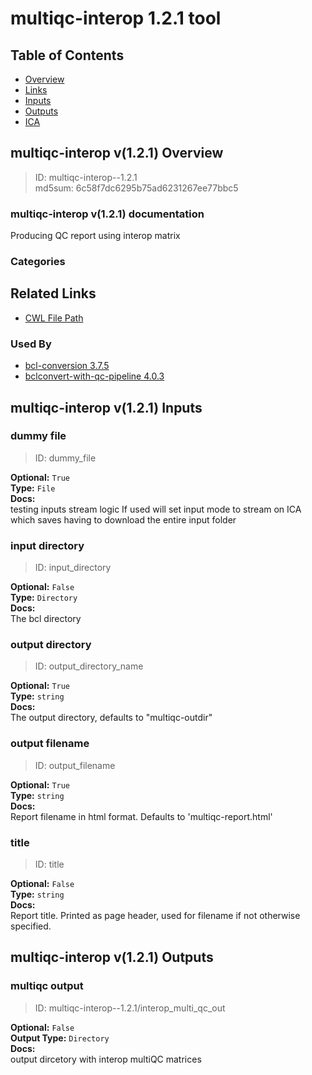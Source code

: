 
multiqc-interop 1.2.1 tool
==========================

## Table of Contents
  
- [Overview](#multiqc-interop-v121-overview)  
- [Links](#related-links)  
- [Inputs](#multiqc-interop-v121-inputs)  
- [Outputs](#multiqc-interop-v121-outputs)  
- [ICA](#ica)  


## multiqc-interop v(1.2.1) Overview



  
> ID: multiqc-interop--1.2.1  
> md5sum: 6c58f7dc6295b75ad6231267ee77bbc5

### multiqc-interop v(1.2.1) documentation
  
Producing QC report using interop matrix

### Categories
  


## Related Links
  
- [CWL File Path](../../../../../../tools/multiqc-interop/1.2.1/multiqc-interop__1.2.1.cwl)  


### Used By
  
- [bcl-conversion 3.7.5](../../../workflows/bcl-conversion/3.7.5/bcl-conversion__3.7.5.md)  
- [bclconvert-with-qc-pipeline 4.0.3](../../../workflows/bclconvert-with-qc-pipeline/4.0.3/bclconvert-with-qc-pipeline__4.0.3.md)  

  


## multiqc-interop v(1.2.1) Inputs

### dummy file



  
> ID: dummy_file
  
**Optional:** `True`  
**Type:** `File`  
**Docs:**  
testing inputs stream logic
If used will set input mode to stream on ICA which
saves having to download the entire input folder


### input directory



  
> ID: input_directory
  
**Optional:** `False`  
**Type:** `Directory`  
**Docs:**  
The bcl directory


### output directory



  
> ID: output_directory_name
  
**Optional:** `True`  
**Type:** `string`  
**Docs:**  
The output directory, defaults to "multiqc-outdir"


### output filename



  
> ID: output_filename
  
**Optional:** `True`  
**Type:** `string`  
**Docs:**  
Report filename in html format.
Defaults to 'multiqc-report.html'


### title



  
> ID: title
  
**Optional:** `False`  
**Type:** `string`  
**Docs:**  
Report title.
Printed as page header, used for filename if not otherwise specified.

  


## multiqc-interop v(1.2.1) Outputs

### multiqc output



  
> ID: multiqc-interop--1.2.1/interop_multi_qc_out  

  
**Optional:** `False`  
**Output Type:** `Directory`  
**Docs:**  
output dircetory with interop multiQC matrices
  

  

